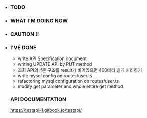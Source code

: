 - ### TODO



- ### WHAT I'M DOING NOW
  



- ### CAUTION !!



- ### I'VE DONE
  - write API Specification document
  - writing UPDATE API by PUT method   
  - 조회 API의 if문 구조를 result가 비어있으면 400에러 뱉게 처리하기
  - write mysql config on routes/user.ts
  - refactoring mysql configuration on routes/user.ts
  - modify get parameter and whole entire get method


  ### API DOCUMENTATION
  https://testapi-1.gitbook.io/testapi/